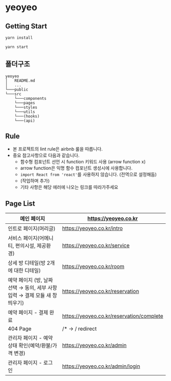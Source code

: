 # yeoyeo

## Getting Start

```bash
yarn install
```

```bash
yarn start
```



## 폴더구조

```
yeoyeo
│   README.md
│   ... 
└───public 
└───src
    └───components
    └───pages
    └───styles
    └───utils
    └───(hooks)
    └───(api)
```



## Rule

* 본 프로젝트의 lint rule은 airbnb 룰을 따릅니다.
* 중요 참고사항으로 다음과 같습니다.
  * 함수형 컴포넌트 선언 시 function 키워드 사용 (arrow function x)
  * arrow function은 익명 함수 컴포넌트 생성시에 사용합니다.
  * `import React from 'react'`를 사용하지 않습니다. (전역으로 설정해둠)
  * (작업하며 추가)
  * 기타 사항은 해당 에러에 나오는 링크를 따라가주세요



## Page List

| 메인 페이지                                                  | https://yeoyeo.co.kr                      |
| ------------------------------------------------------------ | ----------------------------------------- |
| 인트로 페이지(머리글)                                        | https://yeoyeo.co.kr/intro                |
| 서비스 페이지(어메니티, 편의시설, 제공환경)                  | https://yeoyeo.co.kr/service              |
| 상세 방 디테일(방 2개에 대한 디테일)                         | https://yeoyeo.co.kr/room                 |
| 예약 페이지 (방, 날짜 선택 → 동의, 세부 사항 입력 → 결제 모듈 새 창 띄우기) | https://yeoyeo.co.kr/reservation          |
| 예약 페이지 - 결제 완료                                      | https://yeoyeo.co.kr/reservation/complete |
| 404 Page                                                     | /* → / redirect                           |
| 관리자 페이지 - 예약 상태 확인(예약/환불/가격 변경)          | https://yeoyeo.co.kr/admin                |
| 관리자 페이지 - 로그인                                       | https://yeoyeo.co.kr/admin/login          |
